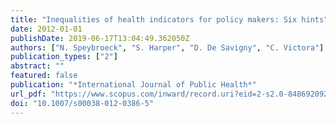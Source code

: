 ```yaml
---
title: "Inequalities of health indicators for policy makers: Six hints"
date: 2012-01-01
publishDate: 2019-06-17T13:04:49.362050Z
authors: ["N. Speybroeck", "S. Harper", "D. De Savigny", "C. Victora"]
publication_types: ["2"]
abstract: ""
featured: false
publication: "*International Journal of Public Health*"
url_pdf: "https://www.scopus.com/inward/record.uri?eid=2-s2.0-84869209215&doi=10.1007%2fs00038-012-0386-5&partnerID=40&md5=12ffc9cdc18b315a5cd4fd03f1151929"
doi: "10.1007/s00038-012-0386-5"
---
```


